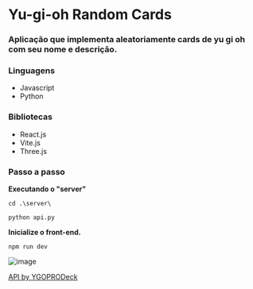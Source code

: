 # Yu-gi-oh Random Cards

### Aplicação que implementa aleatoriamente cards de yu gi oh com seu nome e descrição.

### **Linguagens**
- Javascript
- Python

### **Bibliotecas**
- React.js
- Vite.js
- Three.js


### Passo a passo
**Executando o "server"**

`cd .\server\ `

`python api.py`

**Inicialize o front-end.**

`npm run dev`


![image](https://github.com/user-attachments/assets/4b5b25f2-5caa-4b71-ae05-4b9567eff096)


[API by YGOPRODeck](https://ygoprodeck.com/api-guide/) 
